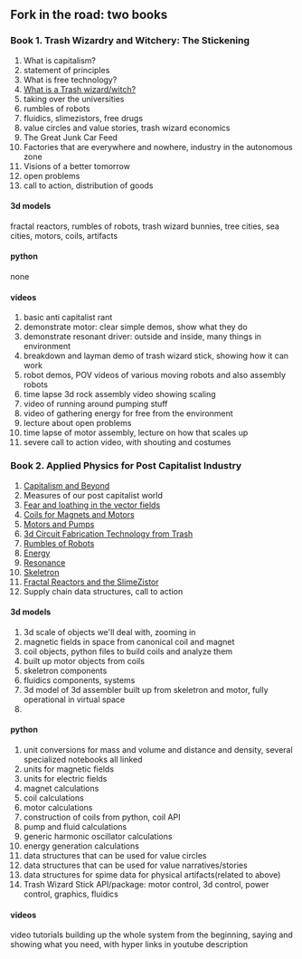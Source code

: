 ## Fork in the road: two books


### Book 1. Trash Wizardry and Witchery: The Stickening

1. What is capitalism?
2. statement of principles 
3. What is free technology?
4. [What is a Trash wizard/witch?](what_is_the_trash_wizard.md)
5. taking over the universities
6. rumbles of robots
7. fluidics, slimezistors, free drugs
8. value circles and value stories, trash wizard economics
9. The Great Junk Car Feed
10. Factories that are everywhere and nowhere, industry in the autonomous zone 
11. Visions of a better tomorrow
12. open problems
13. call to action, distribution of goods

#### 3d models
fractal reactors, rumbles of robots, trash wizard bunnies, tree cities, sea cities, motors, coils, artifacts

#### python

none

#### videos

1.	basic anti capitalist rant
2. demonstrate motor: clear simple demos, show what they do
3. demonstrate resonant driver: outside and inside, many things in environment
4. breakdown and layman demo of trash wizard stick, showing how it can work
5. robot demos, POV videos of various moving robots and also assembly robots
6. time lapse 3d rock assembly video showing scaling
7. video of running around pumping stuff
8. video of gathering energy for free from the environment
9. lecture about open problems
10. time lapse of motor assembly, lecture on how that scales up 
11. severe call to action video, with shouting and costumes


### Book 2. Applied Physics for Post Capitalist Industry

1. [Capitalism and Beyond](capitalism.md)
2. Measures of our post capitalist world
3. [Fear and loathing in the vector fields](Fields.md)
4. [Coils for Magnets and Motors](coils_for_magnets_and_motors.md)
5. [Motors and Pumps](MotorsPumps.md)
6. [3d Circuit Fabrication Technology from Trash](circuit_fabrication_technology.md)
7. [Rumbles of Robots](RumblesRobots.md)
8. [Energy](Energy.md) 
9. [Resonance](Resonance.md)
10. [Skeletron](skeletron.md)
11.  [Fractal Reactors and the SlimeZistor](FractalReactorSlimeZistor.md)
12. Supply chain data structures, call to action


#### 3d models

1. 3d scale of objects we'll deal with, zooming in
2. magnetic fields in space from canonical coil and magnet 
3. coil objects, python files to build coils and analyze them
4. built up motor objects from coils
5. skeletron components
6. fluidics components, systems
7. 3d model of 3d assembler built up from skeletron and motor, fully operational in virtual space
8. 


#### python

1. unit conversions for mass and volume and distance and density, several specialized notebooks all linked
2. units for magnetic fields
3. units for electric fields
4. magnet calculations
5. coil calculations
6. motor calculations
7. construction of coils from python, coil API
8. pump and fluid calculations
9. generic harmonic oscillator calculations
10. energy generation calculations
11. data structures that can be used for value circles 
12. data structures that can be used for value narratives/stories
13. data structures for spime data for physical artifacts(related to above)
14. Trash Wizard Stick API/package: motor control, 3d control, power control, graphics, fluidics


#### videos

video tutorials building up the whole system from the beginning, saying and showing what you need, with hyper links in youtube description 